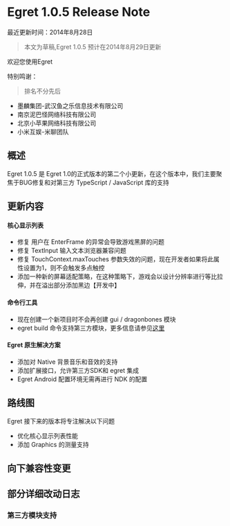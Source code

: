 Egret 1.0.5 Release Note
===============================

最近更新时间：2014年8月28日



> 本文为草稿,Egret 1.0.5 预计在2014年8月29日更新

欢迎您使用Egret

特别鸣谢：

> 排名不分先后

* 墨麟集团-武汉鱼之乐信息技术有限公司
* 南京泥巴怪网络科技有限公司
* 北京小苹果网络科技有限公司
* 小米互娱-米聊团队


## 概述
Egret 1.0.5 是 Egret 1.0的正式版本的第二个小更新，在这个版本中，我们主要聚焦于BUG修复和对第三方 TypeScript / JavaScript 库的支持

## 更新内容

#### 核心显示列表
* 修复 用户在 EnterFrame 的异常会导致游戏黑屏的问题
* 修复 TextInput 输入文本浏览器兼容问题
* 修复 TouchContext.maxTouches 参数失效的问题，现在开发者如果将此属性设置为1，则不会触发多点触控
* 添加一种新的屏幕适配策略，在这种策略下，游戏会以设计分辨率进行等比拉伸，并在溢出部分添加黑边【开发中】

#### 命令行工具
* 现在创建一个新项目时不会再创建 gui / dragonbones 模块
* egret build 命令支持第三方模块，更多信息请参见[这里](#tag1)

#### Egret 原生解决方案
* 添加对 Native 背景音乐和音效的支持
* 添加扩展接口，允许第三方SDK和 egret 集成
* Egret Android 配置环境无需再进行 NDK 的配置


## 路线图
Egret 接下来的版本将专注解决以下问题
* 优化核心显示列表性能
* 添加 Graphics 的测量支持



## 向下兼容性变更

## 部分详细改动日志
<a name="tag1"></a>
### 第三方模块支持

